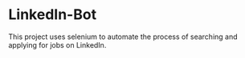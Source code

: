 # LinkedIn-Bot
This project uses selenium to automate the process of searching and applying for jobs on LinkedIn.

